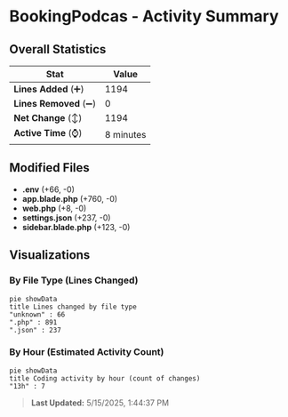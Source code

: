 # BookingPodcas - Activity Summary 

## Overall Statistics

| Stat                   | Value                                                             |
| ---------------------- | ----------------------------------------------------------------- |
| **Lines Added** (➕)   | 1194                                          |
| **Lines Removed** (➖) | 0                                        |
| **Net Change** (↕)    | 1194                |
| **Active Time** (⌚)   | 8 minutes |


## Modified Files
- **.env** (+66, -0)
- **app.blade.php** (+760, -0)
- **web.php** (+8, -0)
- **settings.json** (+237, -0)
- **sidebar.blade.php** (+123, -0)

## Visualizations

### By File Type (Lines Changed)

```mermaid
pie showData
title Lines changed by file type
"unknown" : 66
".php" : 891
".json" : 237
```

### By Hour (Estimated Activity Count)

```mermaid
pie showData
title Coding activity by hour (count of changes)
"13h" : 7
```


> **Last Updated:** 5/15/2025, 1:44:37 PM